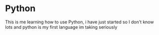 # Python

This is me learning how to use Python, i have just started so I don't know lots and python is my first language im taking seriously
